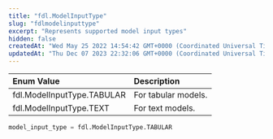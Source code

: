 ```yaml
---
title: "fdl.ModelInputType"
slug: "fdlmodelinputtype"
excerpt: "Represents supported model input types"
hidden: false
createdAt: "Wed May 25 2022 14:54:42 GMT+0000 (Coordinated Universal Time)"
updatedAt: "Thu Dec 07 2023 22:32:06 GMT+0000 (Coordinated Universal Time)"
---
```

| Enum Value                 | Description         |
| :------------------------- | :------------------ |
| fdl.ModelInputType.TABULAR | For tabular models. |
| fdl.ModelInputType.TEXT    | For text models.    |

```python Usage
model_input_type = fdl.ModelInputType.TABULAR
```
